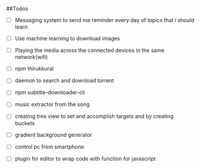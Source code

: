 ##Todos

- [ ] Messaging system to send me reminder every day of topics that i should learn
- [ ] Use machine learning to download images
- [ ] Playing the media across the connected devices in the same network(wifi)
- [ ] npm thirukkural
- [ ] daemon to search and download torrent
- [ ] npm subtitle-downloader-cli
- [ ] music extractor from the song
- [ ] creating tree view to set and accomplish targets and by creating buckets
- [ ] gradient background generator
- [ ] control pc from smartphone
- [ ] plugin for editor to wrap code with function for javascript

